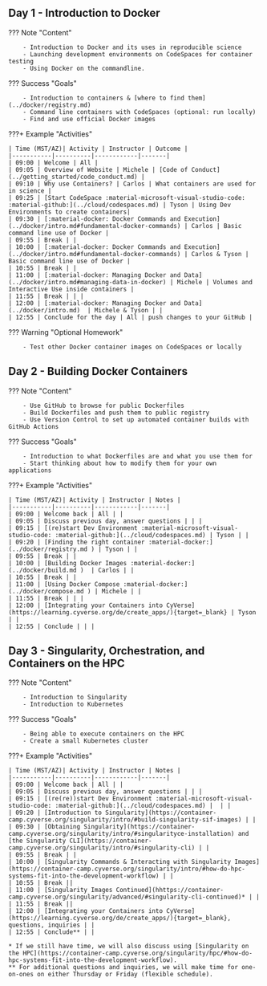 
## Day 1 - Introduction to Docker

??? Note "Content"

        - Introduction to Docker and its uses in reproducible science 
        - Launching development environments on CodeSpaces for container testing
        - Using Docker on the commandline.

??? Success "Goals"

        - Introduction to containers & [where to find them](../docker/registry.md)
        - Command line containers with CodeSpaces (optional: run locally)
        - Find and use official Docker images

???+ Example "Activities"

    | Time (MST/AZ)| Activity | Instructor | Outcome | 
    |-----------|----------|------------|-------|
    | 09:00 | Welcome | All |
    | 09:05 | Overview of Website | Michele | [Code of Conduct](../getting_started/code_conduct.md) |
    | 09:10 | Why use Containers? | Carlos | What containers are used for in science |
    | 09:25 | [Start CodeSpace :material-microsoft-visual-studio-code: :material-github:](../cloud/codespaces.md) | Tyson | Using Dev Environments to create containers|
    | 09:30 | [:material-docker: Docker Commands and Execution](../docker/intro.md#fundamental-docker-commands) | Carlos | Basic command line use of Docker |
    | 09:55 | Break | |
    | 10:00 | [:material-docker: Docker Commands and Execution](../docker/intro.md#fundamental-docker-commands) | Carlos & Tyson | Basic command line use of Docker | 
    | 10:55 | Break | |
    | 11:00 | [:material-docker: Managing Docker and Data](../docker/intro.md#managing-data-in-docker) | Michele | Volumes and Interactive Use inside containers | 
    | 11:55 | Break | | |
    | 12:00 | [:material-docker: Managing Docker and Data](../docker/intro.md)  | Michele & Tyson | | 
    | 12:55 | Conclude for the day | All | push changes to your GitHub |

??? Warning "Optional Homework"

        - Test other Docker container images on CodeSpaces or locally

## Day 2 - Building Docker Containers

??? Note "Content"

        - Use GitHub to browse for public Dockerfiles
        - Build Dockerfiles and push them to public registry
        - Use Version Control to set up automated container builds with GitHub Actions

??? Success "Goals"

        - Introduction to what Dockerfiles are and what you use them for
        - Start thinking about how to modify them for your own applications

???+ Example "Activities"

    | Time (MST/AZ)| Activity | Instructor | Notes | 
    |-----------|----------|------------|-------|
    | 09:00 | Welcome back | All | |
    | 09:05 | Discuss previous day, answer questions | | |
    | 09:15 | [(re)start Dev Environment :material-microsoft-visual-studio-code: :material-github:](../cloud/codespaces.md) | Tyson | |
    | 09:20 | [Finding the right container :material-docker:](../docker/registry.md ) | Tyson | |
    | 09:55 | Break | |
    | 10:00 | [Building Docker Images :material-docker:](../docker/build.md )  | Carlos | |
    | 10:55 | Break | |
    | 11:00 | [Using Docker Compose :material-docker:](../docker/compose.md ) | Michele | | 
    | 11:55 | Break | | |
    | 12:00 | [Integrating your Containers into CyVerse](https://learning.cyverse.org/de/create_apps/){target=_blank} | Tyson | | 
    | 12:55 | Conclude | | |

## Day 3 - Singularity, Orchestration, and Containers on the HPC

??? Note "Content"

        - Introduction to Singularity
        - Introduction to Kubernetes

??? Success "Goals"

        - Being able to execute containers on the HPC
        - Create a small Kubernetes cluster

???+ Example "Activities"

    | Time (MST/AZ)| Activity | Instructor | Notes | 
    |-----------|----------|------------|-------|
    | 09:00 | Welcome back | All | |
    | 09:05 | Discuss previous day, answer questions | | |
    | 09:15 | [(re(re))start Dev Environment :material-microsoft-visual-studio-code: :material-github:](../cloud/codespaces.md) |  | |
    | 09:20 | [Introduction to Singularity](https://container-camp.cyverse.org/singularity/intro/#build-singularity-sif-images) | |
    | 09:30 | [Obtaining Singularity](https://container-camp.cyverse.org/singularity/intro/#singularityce-installation) and [the Singularity CLI](https://container-camp.cyverse.org/singularity/intro/#singularity-cli) | |
    | 09:55 | Break | |
    | 10:00 | [Singularity Commands & Interacting with Singularity Images](https://container-camp.cyverse.org/singularity/intro/#how-do-hpc-systems-fit-into-the-development-workflow) | |
    | 10:55 | Break ||
    | 11:00 | [Singularity Images Continued](hhttps://container-camp.cyverse.org/singularity/advanced/#singularity-cli-continued)* | |
    | 11:55 | Break ||
    | 12:00 | [Integrating your Containers into CyVerse](https://learning.cyverse.org/de/create_apps/){target=_blank}, questions, inquiries | |
    | 12:55 | Conclude** | |

    * If we still have time, we will also discuss using [Singularity on the HPC](https://container-camp.cyverse.org/singularity/hpc/#how-do-hpc-systems-fit-into-the-development-workflow).
    ** For additional questions and inquiries, we will make time for one-on-ones on either Thursday or Friday (flexible schedule).
